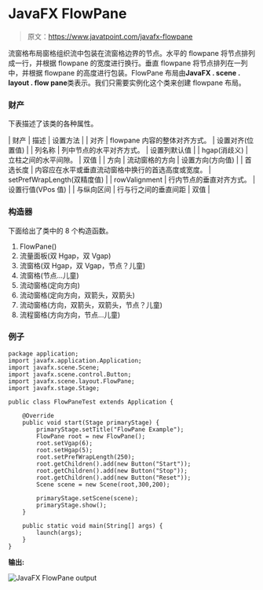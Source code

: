 # JavaFX FlowPane

> 原文：<https://www.javatpoint.com/javafx-flowpane>

流窗格布局窗格组织流中包装在流窗格边界的节点。水平的 flowpane 将节点排列成一行，并根据 flowpane 的宽度进行换行。垂直 flowpane 将节点排列在一列中，并根据 flowpane 的高度进行包装。FlowPane 布局由**JavaFX . scene . layout . flow pane**类表示。我们只需要实例化这个类来创建 flowpane 布局。

### 财产

下表描述了该类的各种属性。

| 财产 | 描述 | 设置方法 |
| 对齐 | flowpane 内容的整体对齐方式。 | 设置对齐(位置值) |
| 列名称 | 列中节点的水平对齐方式。 | 设置列默认值 |
| hgap(消歧义) | 立柱之间的水平间隙。 | 双值 |
| 方向 | 流动窗格的方向 | 设置方向(方向值) |
| 首选长度 | 内容应在水平或垂直流动窗格中换行的首选高度或宽度。 | setPrefWrapLength(双精度值) |
| rowValignment | 行内节点的垂直对齐方式。 | 设置行值(VPos 值) |
| 与纵向区间 | 行与行之间的垂直间距 | 双值 |

### 构造器

下面给出了类中的 8 个构造函数。

1.  FlowPane()
2.  流量面板(双 Hgap，双 Vgap)
3.  流窗格(双 Hgap，双 Vgap，节点？儿童)
4.  流窗格(节点...儿童)
5.  流动窗格(定向方向)
6.  流动窗格(定向方向，双箭头，双箭头)
7.  流动窗格(方向，双箭头，双箭头，节点？儿童)
8.  流程窗格(方向方向，节点...儿童)

### 例子

```
package application;
import javafx.application.Application;
import javafx.scene.Scene;
import javafx.scene.control.Button;
import javafx.scene.layout.FlowPane;
import javafx.stage.Stage;

public class FlowPaneTest extends Application {

    @Override
    public void start(Stage primaryStage) {
        primaryStage.setTitle("FlowPane Example");
        FlowPane root = new FlowPane();
        root.setVgap(6);
        root.setHgap(5);
        root.setPrefWrapLength(250);
        root.getChildren().add(new Button("Start"));
        root.getChildren().add(new Button("Stop"));
        root.getChildren().add(new Button("Reset"));
        Scene scene = new Scene(root,300,200);

        primaryStage.setScene(scene);
        primaryStage.show();
    }

    public static void main(String[] args) {
        launch(args);
    }
}

```

**输出:**

![JavaFX FlowPane output](../img/7f82084c1551d5936e79373b0f31ff7c.png)